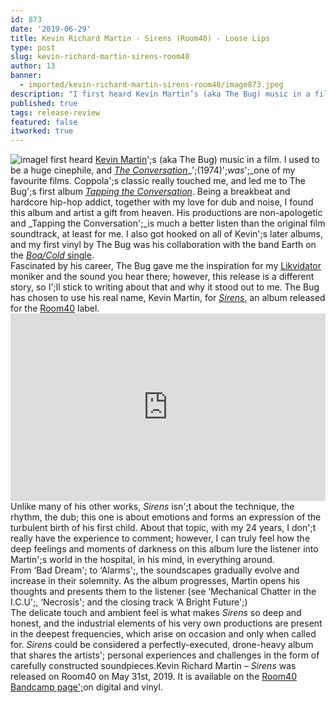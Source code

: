 ```yaml
---
id: 873
date: '2019-06-29'
title: Kevin Richard Martin - Sirens (Room40) - Loose Lips
type: post
slug: kevin-richard-martin-sirens-room40
author: 13
banner:
  - imported/kevin-richard-martin-sirens-room40/image873.jpeg
description: "I first heard Kevin Martin’s (aka The Bug) music in a film. I used to be a huge cinephile, and The Conversation\_(1974)\_was\_one of my favourite films. Coppola's classic really touched me, and led me to The Bug's first album Tapping the Conversation. Being a breakbeat and hardcore hip-hop addict, together with my love for dub [...]Read More..."
published: true
tags: release-review
featured: false
itworked: true
---
```

![image](../imported/kevin-richard-martin-sirens-room40/image873.jpeg)I first heard [Kevin Martin](https://www.discogs.com/artist/142639-Kevin-Martin)';s (aka The Bug) music in a film. I used to be a huge cinephile, and [_The Conversation_](https://www.imdb.com/title/tt0071360/)_';(1974)';_was_';_one of my favourite films. Coppola';s classic really touched me, and led me to The Bug';s first album [_Tapping the Conversation_](https://www.discogs.com/The-Bug-Tapping-The-Conversation/master/1120350). Being a breakbeat and hardcore hip-hop addict, together with my love for dub and noise, I found this album and artist a gift from heaven. His productions are non-apologetic and _Tapping the Conversation';_is much a better listen than the original film soundtrack, at least for me. I also got hooked on all of Kevin';s later albums, and my first vinyl by The Bug was his collaboration with the band Earth on the [_Boa/Cold_ single](https://www.youtube.com/watch?v=mfGUMBUxN4M).  
Fascinated by his career, The Bug gave me the inspiration for my [Likvidator](https://soundcloud.com/likvidatordub) moniker and the sound you hear there; however, this release is a different story, so I';ll stick to writing about that and why it stood out to me. The Bug has chosen to use his real name, Kevin Martin, for [_Sirens_](https://room40.bandcamp.com/album/sirens), an album released for the [Room40](http://room40.org) label.<iframe width='100%' height='300' scrolling='no' frameborder='no' allow='autoplay' src='https://bandcamp.com/EmbeddedPlayer/album=3221015389/size=large/bgcol=ffffff/linkcol=0687f5/tracklist=false/transparent=true/'></iframe>Unlike many of his other works, _Sirens_ isn';t about the technique, the rhythm, the dub; this one is about emotions and forms an expression of the turbulent birth of his first child. About that topic, with my 24 years, I don';t really have the experience to comment; however, I can truly feel how the deep feelings and moments of darkness on this album lure the listener into Martin';s world in the hospital, in his mind, in everything around.  
From ‘Bad Dream'; to ‘Alarms';, the soundscapes gradually evolve and increase in their solemnity. As the album progresses, Martin opens his thoughts and presents them to the listener (see ‘Mechanical Chatter in the I.C.U';, ‘Necrosis'; and the closing track ‘A Bright Future';)  
The delicate touch and ambient feel is what makes _Sirens_ so deep and honest, and the industrial elements of his very own productions are present in the deepest frequencies, which arise on occasion and only when called for. _Sirens_ could be considered a perfectly-executed, drone-heavy album that shares the artists'; personal experiences and challenges in the form of carefully constructed soundpieces.Kevin Richard Martin – _Sirens_ was released on Room40 on May 31st, 2019. It is available on the [Room40 Bandcamp page';](https://room40.bandcamp.com/album/sirens)on digital and vinyl.
